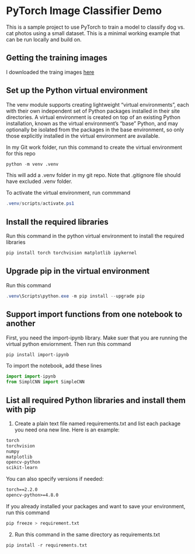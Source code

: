 # PyTorch Image Classifier Demo

This is a sample project to use PyTorch to train a model to classify dog vs. cat photos using a small dataset. This is a minimal working example that can be run locally and build on.

## Getting the training images

I downloaded the traing images [here](https://www.kaggle.com/datasets/shaunthesheep/microsoft-catsvsdogs-dataset/code)

## Set up the Python virtual environment

The venv module supports creating lightweight “virtual environments”, each with their own independent set of Python packages installed in their site directories. A virtual environment is created on top of an existing Python installation, known as the virtual environment’s “base” Python, and may optionally be isolated from the packages in the base environment, so only those explicitly installed in the virtual environment are available.

In my Git work folder, run this command to create the virtual environment for this repo

```python
python -m venv .venv
```

This will add a .venv folder in my git repo. Note that .gitignore file should have excluded .venv folder.

To activate the virtual environment, run commmand

```powershell
.venv/scripts/activate.ps1
```

## Install the required libraries

Run this command in the python virtual environment to install the required libraries

```python
pip install torch torchvision matplotlib ipykernel
```

## Upgrade pip in the virtual environment

Run this command

```powershell
.venv\Scripts\python.exe -m pip install --upgrade pip
```

## Support import functions from one notebook to another

First, you need the import-ipynb library. Make suer that you are running the virtual python enviornment. Then run this command

```powershell
pip install import-ipynb
```

To import the notebook, add these lines

```python
import import-ipynb
from SimplCNN import SimpleCNN
```

## List all required Python libraries and install them with pip

1. Create a plain text file named requirements.txt and list each package you need ona  new line. Here is an example:

```txt
torch
torchvision
numpy
matplotlib
opencv-python
scikit-learn
```

You can also specify versions if needed:

```txt
torch==2.2.0
opencv-python>=4.8.0
```

If you already installed your packages and want to save your environment, run this command

```python
pip freeze > requirement.txt
```

2. Run this command in the same directory as requirements.txt

```python
pip install -r requirements.txt
``` 
